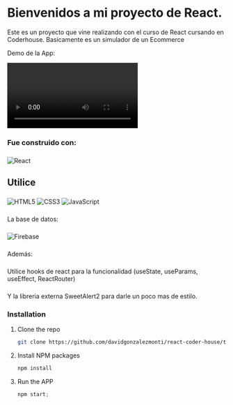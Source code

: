 # Bienvenidos a mi proyecto de React.

Este es un proyecto que vine realizando con el curso de React cursando en Coderhouse. 
Basicamente es un simulador de un Ecommerce 


Demo de la App:


![Demo](https://res.cloudinary.com/dbaqismy5/video/upload/v1670206332/Stock%20Stickers%20Anime/Stcikers_Anime_-_Google_Chrome_2022-12-04_23-04-48_joquoy.mp4)





### Fue construido con:
###
![React](https://img.shields.io/badge/react-%2320232a.svg?style=for-the-badge&logo=react&logoColor=%2361DAFB)
###
## Utilice
###
![HTML5](https://img.shields.io/badge/html5-%23E34F26.svg?style=for-the-badge&logo=html5&logoColor=white)
![CSS3](https://img.shields.io/badge/css3-%231572B6.svg?style=for-the-badge&logo=css3&logoColor=white)
![JavaScript](https://img.shields.io/badge/javascript-%23323330.svg?style=for-the-badge&logo=javascript&logoColor=%23F7DF1E)
###
La base de datos:
###
![Firebase](https://img.shields.io/badge/Firebase-039BE5?style=for-the-badge&logo=Firebase&logoColor=white)
###


Además:
###
Utilice hooks de react para la funcionalidad (useState, useParams, useEffect, ReactRouter)
###
Y la libreria externa SweetAlert2 para darle un poco mas de estilo.






### Installation

1. Clone the repo
   ```sh
   git clone https://github.com/davidgonzalezmonti/react-coder-house/tree/proyectoFinal
   ```
2. Install NPM packages
   ```sh
   npm install
   ```
3. Run the APP
   ```js
   npm start;
   ```
